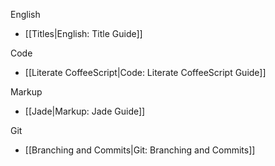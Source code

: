English
- [[Titles|English: Title Guide]]

Code
- [[Literate CoffeeScript|Code: Literate CoffeeScript Guide]]

Markup
- [[Jade|Markup: Jade Guide]]

Git
- [[Branching and Commits|Git: Branching and Commits]]